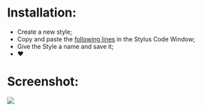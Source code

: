 # Installation:
 - Create a new style;
 - Copy and paste the [following lines](https://raw.githubusercontent.com/MadameSolette/Stylus/master/lichess.org/Dark%20Themes/minimalistic-lobby/minimalistic-lobby-dark.css) in the Stylus Code Window;
 - Give the Style a name and save it;
 - ❤️

# Screenshot:
<image src="https://github.com/MadameSolette/Stylus/blob/master/lichess.org/Dark%20Themes/minimalistic-lobby/images/minimalistic-lobby-dark.png">
